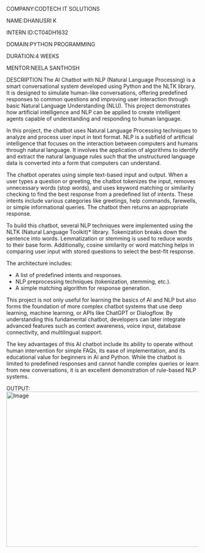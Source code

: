 COMPANY:CODTECH IT SOLUTIONS

NAME:DHANUSRI K

INTERN ID:CT04DH1632

DOMAIN:PYTHON PROGRAMMING

DURATION:4 WEEKS

MENTOR:NEELA SANTHOSH

DESCRIPTION:The AI Chatbot with NLP (Natural Language Processing) is a smart conversational system developed using Python and the NLTK library. It is designed to simulate human-like conversations, offering predefined responses to common questions and improving user interaction through basic Natural Language Understanding (NLU). This project demonstrates how artificial intelligence and NLP can be applied to create intelligent agents capable of understanding and responding to human language.

In this project, the chatbot uses Natural Language Processing techniques to analyze and process user input in text format. NLP is a subfield of artificial intelligence that focuses on the interaction between computers and humans through natural language. It involves the application of algorithms to identify and extract the natural language rules such that the unstructured language data is converted into a form that computers can understand.

The chatbot operates using simple text-based input and output. When a user types a question or greeting, the chatbot tokenizes the input, removes unnecessary words (stop words), and uses keyword matching or similarity checking to find the best response from a predefined list of intents. These intents include various categories like greetings, help commands, farewells, or simple informational queries. The chatbot then returns an appropriate response.

To build this chatbot, several NLP techniques were implemented using the NLTK (Natural Language Toolkit)* library. Tokenization breaks down the sentence into words. Lemmatization or stemming is used to reduce words to their base form. Additionally, cosine similarity or word matching helps in comparing user input with stored questions to select the best-fit response.

The architecture includes:

* A list of predefined intents and responses.
* NLP preprocessing techniques (tokenization, stemming, etc.).
* A simple matching algorithm for response generation.

This project is not only useful for learning the basics of AI and NLP but also forms the foundation of more complex chatbot systems that use deep learning, machine learning, or APIs like ChatGPT or Dialogflow. By understanding this fundamental chatbot, developers can later integrate advanced features such as context awareness, voice input, database connectivity, and multilingual support.

The key advantages of this AI chatbot include its ability to operate without human intervention for simple FAQs, its ease of implementation, and its educational value for beginners in AI and Python. While the chatbot is limited to predefined responses and cannot handle complex queries or learn from new conversations, it is an excellent demonstration of rule-based NLP systems.

OUTPUT:<img width="1255" height="407" alt="Image" src="https://github.com/user-attachments/assets/00cdc9b2-8021-45c2-bf18-91567de0cf7d" />

